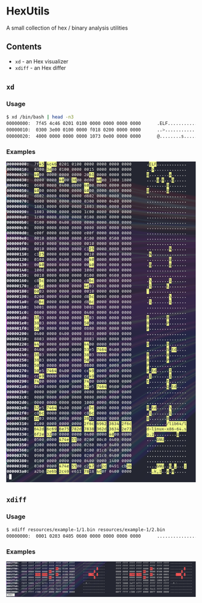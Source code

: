 # HexUtils

A small collection of hex / binary analysis utilities

## Contents

- `xd` - an Hex visualizer
- `xdiff` - an Hex differ

## `xd`

### Usage

```bash
$ xd /bin/bash | head -n3
00000000:  7f45 4c46 0201 0100 0000 0000 0000 0000      .ELF............
00000010:  0300 3e00 0100 0000 f018 0200 0000 0000      ..>.............
00000020:  4000 0000 0000 0000 1073 0e00 0000 0000      @........s......
```

### Examples

![xd example](./docs/xd/example-1.png)


## `xdiff`

### Usage

```bash
$ xdiff resources/example-1/1.bin resources/example-1/2.bin
00000000:  0001 0203 0405 0600 0000 0000 0000 0000      ................        0001 0103 0405 0600 0000 0000 0000 0000 ................
```

### Examples

![xdiff example](./docs/xdiff/example-1.png)